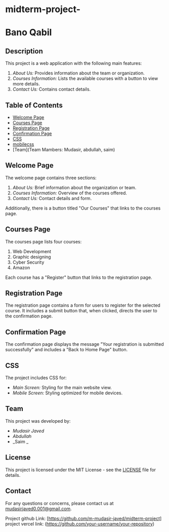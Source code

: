 # midterm-project-
# Bano Qabil 

## Description

This project is a web application with the following main features:

1. _About Us:_ Provides information about the team or organization.
2. _Courses Information:_ Lists the available courses with a button to view more details.
3. _Contact Us:_ Contains contact details.

## Table of Contents

- [Welcome Page](./index.html)
- [Courses Page](./about.html)
- [Registration Page](./reg.html)
- [Confirmation Page](./th.html)
- [CSS](./style.css)
- [mobilecss](./mobile.css)
- [Team](Team Mambers: Mudasir, abdullah, saim)

## Welcome Page

The welcome page contains three sections:

1. _About Us:_ Brief information about the organization or team.
2. _Courses Information:_ Overview of the courses offered.
3. _Contact Us:_ Contact details and form.

Additionally, there is a button titled "Our Courses" that links to the courses page.

## Courses Page

The courses page lists four courses:

1. Web Development
2. Graphic designing
3. Cyber Security
4. Amazon

Each course has a "Register" button that links to the registration page.

## Registration Page

The registration page contains a form for users to register for the selected course. It includes a submit button that, when clicked, directs the user to the confirmation page.

## Confirmation Page

The confirmation page displays the message "Your registration is submitted successfully" and includes a "Back to Home Page" button.

## CSS

The project includes CSS for:

- _Main Screen:_ Styling for the main website view.
- _Mobile Screen:_ Styling optimized for mobile devices.

## Team

This project was developed by:

- _Mudasir Javed_
- _Abdullah_
- _Saim _

## License

This project is licensed under the MIT License - see the [LICENSE](LICENSE) file for details.

## Contact

For any questions or concerns, please contact us at [mudasirjaved0.001@gmail.com](mailto:mudasirjaved0.001@gmail.com).

Project github Link: [https://github.com/m-mudasir-javed/midterm-project] project vercel link: (https://github.com/your-username/your-repository)

